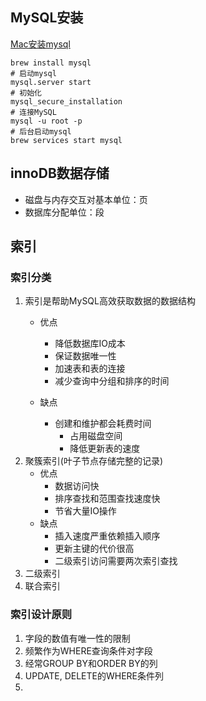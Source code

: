 ## MySQL安装

[Mac安装mysql](https://blog.csdn.net/w605283073/article/details/80417866)

```shell
brew install mysql
# 启动mysql
mysql.server start
# 初始化
mysql_secure_installation
# 连接MySQL
mysql -u root -p
# 后台启动mysql
brew services start mysql
```

## innoDB数据存储
* 磁盘与内存交互对基本单位：页
* 数据库分配单位：段

## 索引

### 索引分类

1. 索引是帮助MySQL高效获取数据的数据结构
	  * 优点
		* 降低数据库IO成本
		* 保证数据唯一性
		* 加速表和表的连接
		* 减少查询中分组和排序的时间

	  * 缺点
		* 创建和维护都会耗费时间
			* 占用磁盘空间
			* 降低更新表的速度
2. 聚簇索引(叶子节点存储完整的记录)
	* 优点
		* 数据访问快
		* 排序查找和范围查找速度快
		* 节省大量IO操作
	* 缺点
		* 插入速度严重依赖插入顺序
		* 更新主键的代价很高
		* 二级索引访问需要两次索引查找
3. 二级索引
4. 联合索引

### 索引设计原则
1. 字段的数值有唯一性的限制
2. 频繁作为WHERE查询条件对字段
3. 经常GROUP BY和ORDER BY的列
4. UPDATE, DELETE的WHERE条件列
5. 
